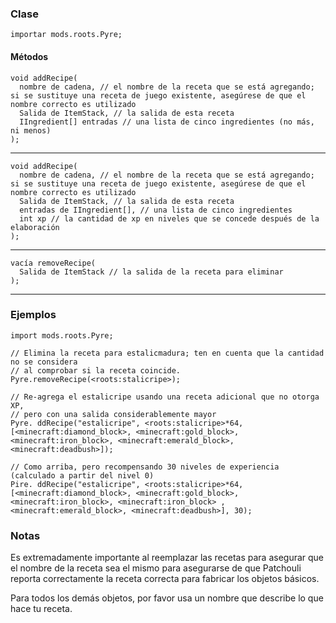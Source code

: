### Clase

```zenscript
importar mods.roots.Pyre;
```

#### Métodos

```zenscript
void addRecipe(
  nombre de cadena, // el nombre de la receta que se está agregando; si se sustituye una receta de juego existente, asegúrese de que el nombre correcto es utilizado
  Salida de ItemStack, // la salida de esta receta
  IIngredient[] entradas // una lista de cinco ingredientes (no más, ni menos)
);
```

* * *

```zenscript
void addRecipe(
  nombre de cadena, // el nombre de la receta que se está agregando; si se sustituye una receta de juego existente, asegúrese de que el nombre correcto es utilizado
  Salida de ItemStack, // la salida de esta receta
  entradas de IIngredient[], // una lista de cinco ingredientes
  int xp // la cantidad de xp en niveles que se concede después de la elaboración
);
```

* * *

```zenscript
vacía removeRecipe(
  Salida de ItemStack // la salida de la receta para eliminar
);
```

* * *

### Ejemplos

```zenscript
import mods.roots.Pyre;

// Elimina la receta para estalicmadura; ten en cuenta que la cantidad no se considera
// al comprobar si la receta coincide.
Pyre.removeRecipe(<roots:stalicripe>);

// Re-agrega el estalicripe usando una receta adicional que no otorga XP,
// pero con una salida considerablemente mayor
Pyre. ddRecipe("estalicripe", <roots:stalicripe>*64, [<minecraft:diamond_block>, <minecraft:gold_block>, <minecraft:iron_block>, <minecraft:emerald_block>, <minecraft:deadbush>]);

// Como arriba, pero recompensando 30 niveles de experiencia (calculado a partir del nivel 0)
Pire. ddRecipe("estalicripe", <roots:stalicripe>*64, [<minecraft:diamond_block>, <minecraft:gold_block>, <minecraft:iron_block>, <minecraft:iron_block> , <minecraft:emerald_block>, <minecraft:deadbush>], 30);
```

### Notas

Es extremadamente importante al reemplazar las recetas para asegurar que el nombre de la receta sea el mismo para asegurarse de que Patchouli reporta correctamente la receta correcta para fabricar los objetos básicos.

Para todos los demás objetos, por favor usa un nombre que describe lo que hace tu receta.